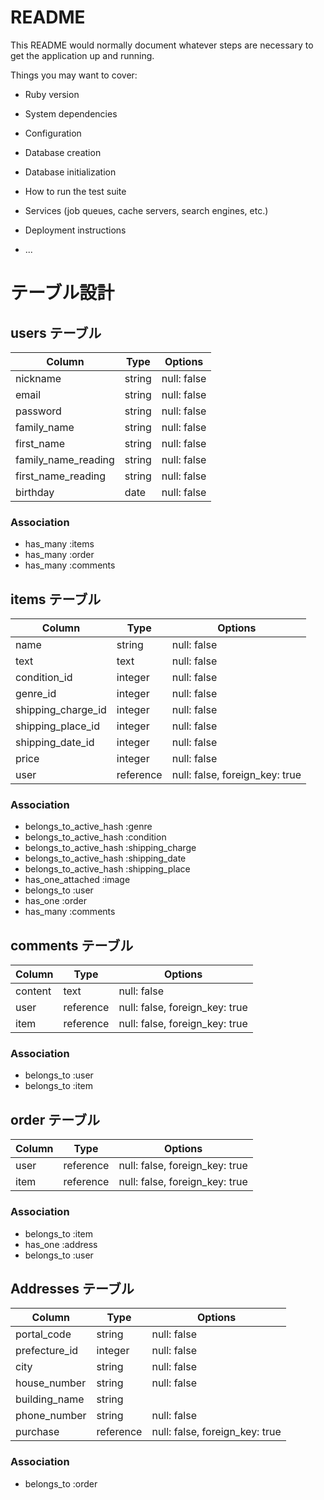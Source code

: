 # README

This README would normally document whatever steps are necessary to get the
application up and running.

Things you may want to cover:

* Ruby version

* System dependencies

* Configuration

* Database creation

* Database initialization

* How to run the test suite

* Services (job queues, cache servers, search engines, etc.)

* Deployment instructions

* ...

# テーブル設計

## users テーブル
| Column              | Type   | Options      |
| ------------------- | ------ |------------- |
| nickname            | string | null: false  |
| email               | string | null: false  |
| password            | string | null: false  |
| family_name         | string | null: false  |
| first_name          | string | null: false  |
| family_name_reading | string | null: false  |
| first_name_reading  | string | null: false  |
| birthday            | date   | null: false  |

### Association
- has_many :items
- has_many :order
- has_many :comments

## items テーブル                  
| Column             | Type      | Options                        |
| ------------------ | --------- | ------------------------------ |
| name               | string    | null: false                    |
| text               | text      | null: false                    |
| condition_id       | integer   | null: false                    |
| genre_id           | integer   | null: false                    |
| shipping_charge_id | integer   | null: false                    |
| shipping_place_id  | integer   | null: false                    |
| shipping_date_id   | integer   | null: false                    |
| price              | integer   | null: false                    |
| user               | reference | null: false, foreign_key: true |

### Association
- belongs_to_active_hash :genre
- belongs_to_active_hash :condition
- belongs_to_active_hash :shipping_charge
- belongs_to_active_hash :shipping_date
- belongs_to_active_hash :shipping_place
- has_one_attached :image
- belongs_to :user
- has_one    :order
- has_many   :comments

## comments テーブル
| Column       | Type      | Options                        |
| ------------ | --------- | ------------------------------ |
| content      | text      | null: false                    |
| user         | reference | null: false, foreign_key: true |
| item         | reference | null: false, foreign_key: true |

### Association
- belongs_to :user
- belongs_to :item

## order テーブル
| Column       | Type      | Options                        |
| ------------ | --------- | ------------------------------ |
| user         | reference | null: false, foreign_key: true |
| item         | reference | null: false, foreign_key: true |

### Association
- belongs_to :item
- has_one    :address
- belongs_to :user

## Addresses テーブル
| Column           | Type      | Options                        |
| ---------------- | --------- | ------------------------------ |
| portal_code      | string    | null: false                    |
| prefecture_id    | integer   | null: false                    |
| city             | string    | null: false                    |
| house_number     | string    | null: false                    |
| building_name    | string    |                                |
| phone_number     | string    | null: false                    |
| purchase         | reference | null: false, foreign_key: true |

### Association
- belongs_to :order